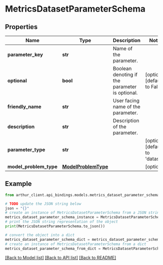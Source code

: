 # MetricsDatasetParameterSchema


## Properties

Name | Type | Description | Notes
------------ | ------------- | ------------- | -------------
**parameter_key** | **str** | Name of the parameter. | 
**optional** | **bool** | Boolean denoting if the parameter is optional. | [optional] [default to False]
**friendly_name** | **str** | User facing name of the parameter. | 
**description** | **str** | Description of the parameter. | 
**parameter_type** | **str** |  | [optional] [default to 'dataset']
**model_problem_type** | [**ModelProblemType**](ModelProblemType.md) |  | [optional] 

## Example

```python
from arthur_client.api_bindings.models.metrics_dataset_parameter_schema import MetricsDatasetParameterSchema

# TODO update the JSON string below
json = "{}"
# create an instance of MetricsDatasetParameterSchema from a JSON string
metrics_dataset_parameter_schema_instance = MetricsDatasetParameterSchema.from_json(json)
# print the JSON string representation of the object
print(MetricsDatasetParameterSchema.to_json())

# convert the object into a dict
metrics_dataset_parameter_schema_dict = metrics_dataset_parameter_schema_instance.to_dict()
# create an instance of MetricsDatasetParameterSchema from a dict
metrics_dataset_parameter_schema_from_dict = MetricsDatasetParameterSchema.from_dict(metrics_dataset_parameter_schema_dict)
```
[[Back to Model list]](../README.md#documentation-for-models) [[Back to API list]](../README.md#documentation-for-api-endpoints) [[Back to README]](../README.md)


